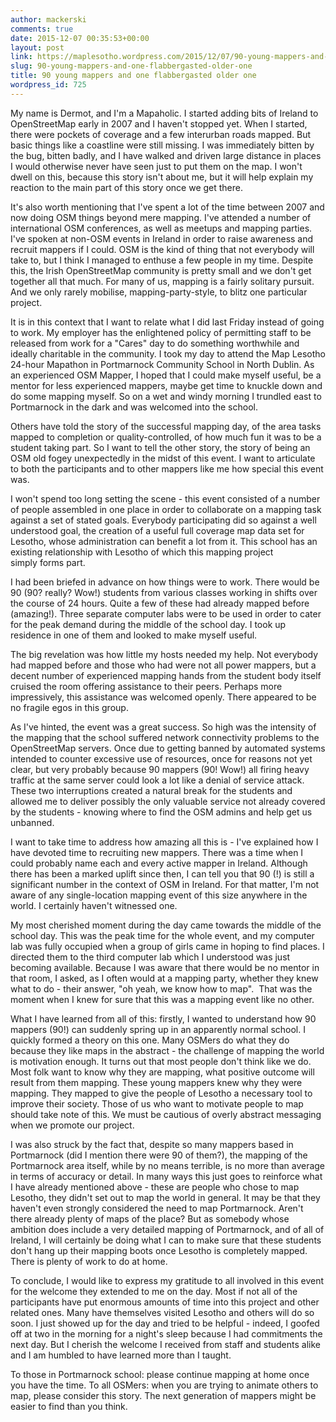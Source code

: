 ```yaml
---
author: mackerski
comments: true
date: 2015-12-07 00:35:53+00:00
layout: post
link: https://maplesotho.wordpress.com/2015/12/07/90-young-mappers-and-one-flabbergasted-older-one/
slug: 90-young-mappers-and-one-flabbergasted-older-one
title: 90 young mappers and one flabbergasted older one
wordpress_id: 725
---
```


My name is Dermot, and I'm a Mapaholic. I started adding bits of Ireland to OpenStreetMap early in 2007 and I haven't stopped yet. When I started, there were pockets of coverage and a few interurban roads mapped. But basic things like a coastline were still missing. I was immediately bitten by the bug, bitten badly, and I have walked and driven large distance in places I would otherwise never have seen just to put them on the map. I won't dwell on this, because this story isn't about me, but it will help explain my reaction to the main part of this story once we get there.

It's also worth mentioning that I've spent a lot of the time between 2007 and now doing OSM things beyond mere mapping. I've attended a number of international OSM conferences, as well as meetups and mapping parties. I've spoken at non-OSM events in Ireland in order to raise awareness and recruit mappers if I could. OSM is the kind of thing that not everybody will take to, but I think I managed to enthuse a few people in my time. Despite this, the Irish OpenStreetMap community is pretty small and we don't get together all that much. For many of us, mapping is a fairly solitary pursuit. And we only rarely mobilise, mapping-party-style, to blitz one particular project.

It is in this context that I want to relate what I did last Friday instead of going to work. My employer has the enlightened policy of permitting staff to be released from work for a "Cares" day to do something worthwhile and ideally charitable in the community. I took my day to attend the Map Lesotho 24-hour Mapathon in Portmarnock Community School in North Dublin. As an experienced OSM Mapper, I hoped that I could make myself useful, be a mentor for less experienced mappers, maybe get time to knuckle down and do some mapping myself. So on a wet and windy morning I trundled east to Portmarnock in the dark and was welcomed into the school.

Others have told the story of the successful mapping day, of the area tasks mapped to completion or quality-controlled, of how much fun it was to be a student taking part. So I want to tell the other story, the story of being an OSM old fogey unexpectedly in the midst of this event. I want to articulate to both the participants and to other mappers like me how special this event was.

I won't spend too long setting the scene - this event consisted of a number of people assembled in one place in order to collaborate on a mapping task against a set of stated goals. Everybody participating did so against a well understood goal, the creation of a useful full coverage map data set for Lesotho, whose administration can benefit a lot from it. This school has an existing relationship with Lesotho of which this mapping project simply forms part.

I had been briefed in advance on how things were to work. There would be 90 (90? really? Wow!) students from various classes working in shifts over the course of 24 hours. Quite a few of these had already mapped before (amazing!). Three separate computer labs were to be used in order to cater for the peak demand during the middle of the school day. I took up residence in one of them and looked to make myself useful.

The big revelation was how little my hosts needed my help. Not everybody had mapped before and those who had were not all power mappers, but a decent number of experienced mapping hands from the student body itself cruised the room offering assistance to their peers. Perhaps more impressively, this assistance was welcomed openly. There appeared to be no fragile egos in this group.

As I've hinted, the event was a great success. So high was the intensity of the mapping that the school suffered network connectivity problems to the OpenStreetMap servers. Once due to getting banned by automated systems intended to counter excessive use of resources, once for reasons not yet clear, but very probably because 90 mappers (90! Wow!) all firing heavy traffic at the same server could look a lot like a denial of service attack. These two interruptions created a natural break for the students and allowed me to deliver possibly the only valuable service not already covered by the students - knowing where to find the OSM admins and help get us unbanned.

I want to take time to address how amazing all this is - I've explained how I have devoted time to recruiting new mappers. There was a time when I could probably name each and every active mapper in Ireland. Although there has been a marked uplift since then, I can tell you that 90 (!) is still a significant number in the context of OSM in Ireland. For that matter, I'm not aware of any single-location mapping event of this size anywhere in the world. I certainly haven't witnessed one.

My most cherished moment during the day came towards the middle of the school day. This was the peak time for the whole event, and my computer lab was fully occupied when a group of girls came in hoping to find places. I directed them to the third computer lab which I understood was just becoming available. Because I was aware that there would be no mentor in that room, I asked, as I often would at a mapping party, whether they knew what to do - their answer, "oh yeah, we know how to map".  That was the moment when I knew for sure that this was a mapping event like no other.

What I have learned from all of this: firstly, I wanted to understand how 90 mappers (90!) can suddenly spring up in an apparently normal school. I quickly formed a theory on this one. Many OSMers do what they do because they like maps in the abstract - the challenge of mapping the world is motivation enough. It turns out that most people don't think like we do. Most folk want to know why they are mapping, what positive outcome will result from them mapping. These young mappers knew why they were mapping. They mapped to give the people of Lesotho a necessary tool to improve their society. Those of us who want to motivate people to map should take note of this. We must be cautious of overly abstract messaging when we promote our project.

I was also struck by the fact that, despite so many mappers based in Portmarnock (did I mention there were 90 of them?), the mapping of the Portmarnock area itself, while by no means terrible, is no more than average in terms of accuracy or detail. In many ways this just goes to reinforce what I have already mentioned above - these are people who chose to map Lesotho, they didn't set out to map the world in general. It may be that they haven't even strongly considered the need to map Portmarnock. Aren't there already plenty of maps of the place? But as somebody whose ambition does include a very detailed mapping of Portmarnock, and of all of Ireland, I will certainly be doing what I can to make sure that these students don't hang up their mapping boots once Lesotho is completely mapped. There is plenty of work to do at home.

To conclude, I would like to express my gratitude to all involved in this event for the welcome they extended to me on the day. Most if not all of the participants have put enormous amounts of time into this project and other related ones. Many have themselves visited Lesotho and others will do so soon. I just showed up for the day and tried to be helpful - indeed, I goofed off at two in the morning for a night's sleep because I had commitments the next day. But I cherish the welcome I received from staff and students alike and I am humbled to have learned more than I taught.

To those in Portmarnock school: please continue mapping at home once you have the time. To all OSMers: when you are trying to animate others to map, please consider this story. The next generation of mappers might be easier to find than you think.
